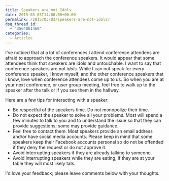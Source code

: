 ```yaml
---
title: Speakers are not Idols
date: 2015-03-03T14:00:00+00:00
permalink: /2015/03/03/speakers-are-not-idols/
dsq_thread_id:
  - "3564061460"
categories:
  - Articles
---
```

I've noticed that at a lot of conferences I attend conference attendees are afraid to approach the conference speakers. It would appear that some attendees think that speakers are idols and untouchable. I want to say that conference speakers are not _idols_. While I can not speak for every conference speaker, I know myself, and the other conference speakers that I know, love when conference attendees come up to us. So when you are at your next conference, or user group meeting, feel free to walk up to the speaker after the talk or if you see them in the hallway.

Here are a few tips for interacting with a speaker:  

* Be respectful of the speakers time. Do not monopolize their time.
* Do not expect the speaker to solve all your problems. Most will spend a few minutes to talk to you and to understand the issue so that they can provide suggestions; some may provide guidance.
* Feel free to contact them.  Most speakers provide an email address and/or have social media accounts.  Please keep in mind that some speakers keep their Facebook accounts personal so do not be offended if they deny the request or do not approve it.
* Avoid interrupting speakers if they are already talking to someone.
* Avoid interrupting speakers while they are eating, if they are at your table they will most likely talk.

I'd love your feedback; please leave comments below with your thoughts.